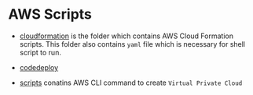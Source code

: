 # AWS Scripts

* [cloudformation](https://github.com/nitin-prince/csye6225-fall2018/tree/master/infrastructure/aws/cloudformation) is the folder which contains AWS Cloud Formation scripts. This folder also contains `yaml` file which is necessary for shell script to run.

* [codedeploy](https://github.com/nitin-prince/csye6225-fall2018/tree/master/infrastructure/aws/codedeploy)

* [scripts](https://github.com/nitin-prince/csye6225-fall2018/tree/master/infrastructure/aws/scripts) conatins AWS CLI command to create `Virtual Private Cloud` 

